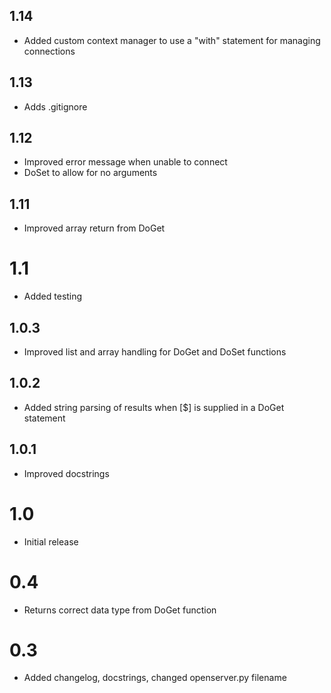 ## 1.14
* Added custom context manager to use a "with" statement for managing connections

## 1.13
* Adds .gitignore

## 1.12
* Improved error message when unable to connect
* DoSet to allow for no arguments

## 1.11
* Improved array return from DoGet 

# 1.1
* Added testing

## 1.0.3
* Improved list and array handling for DoGet and DoSet functions

## 1.0.2
* Added string parsing of results when [$] is supplied in a DoGet statement

## 1.0.1
* Improved docstrings

# 1.0
* Initial release

# 0.4
* Returns correct data type from DoGet function

# 0.3
* Added changelog, docstrings, changed openserver.py filename
